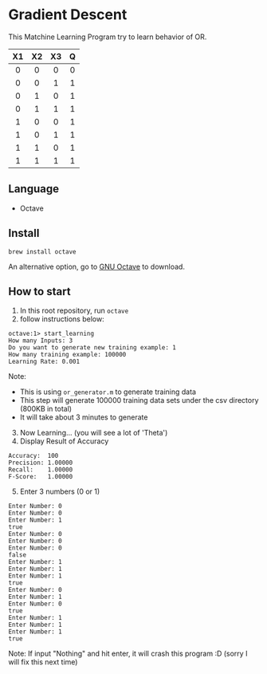 # Gradient Descent
This Matchine Learning Program try to learn behavior of OR.

|X1|X2|X3|Q|
|:---:|:---:|:---:|:---:|
|0|0|0|0|
|0|0|1|1|
|0|1|0|1|
|0|1|1|1|
|1|0|0|1|
|1|0|1|1|
|1|1|0|1|
|1|1|1|1|

## Language
- Octave

## Install
```
brew install octave
```

An alternative option, go to [GNU Octave](https://www.gnu.org/software/octave/) to download.

## How to start
1. In this root repository, run `octave` 
2. follow instructions below:

```
octave:1> start_learning
How many Inputs: 3
Do you want to generate new training example: 1
How many training example: 100000
Learning Rate: 0.001
```

Note:
- This is using `or_generator.m` to generate training data
- This step will generate 100000 training data sets under the csv directory (800KB in total)
- It will take about 3 minutes to generate

3. Now Learning... (you will see a lot of 'Theta')
4. Display Result of Accuracy

```
Accuracy:  100
Precision: 1.00000
Recall:    1.00000
F-Score:   1.00000
```

5. Enter 3 numbers (0 or 1)

```
Enter Number: 0
Enter Number: 0
Enter Number: 1
true
Enter Number: 0
Enter Number: 0
Enter Number: 0
false
Enter Number: 1
Enter Number: 1
Enter Number: 1
true
Enter Number: 0
Enter Number: 1
Enter Number: 0
true
Enter Number: 1
Enter Number: 1
Enter Number: 1
true
```

Note: If input "Nothing" and hit enter, it will crash this program :D (sorry I will fix this next time)

